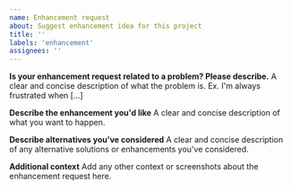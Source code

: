```yaml
---
name: Enhancement request
about: Suggest enhancement idea for this project
title: ''
labels: 'enhancement'
assignees: ''
---
```


**Is your enhancement request related to a problem? Please describe.**
A clear and concise description of what the problem is. Ex. I'm always frustrated when [...]

**Describe the enhancement you'd like**
A clear and concise description of what you want to happen.

**Describe alternatives you've considered**
A clear and concise description of any alternative solutions or enhancements you've considered.

**Additional context**
Add any other context or screenshots about the enhancement request here.
